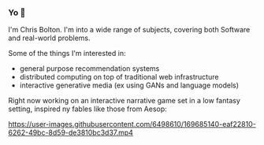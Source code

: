 ### Yo 👋

I'm Chris Bolton. I'm into a wide range of subjects, covering both Software and real-world problems.

Some of the things I'm interested in:
- general purpose recommendation systems
- distributed computing on top of traditional web infrastructure
- interactive generative media (ex using GANs and language models)

Right now working on an interactive narrative game set in a low fantasy setting, inspired ny fables like those from Aesop:

https://user-images.githubusercontent.com/6498610/169685140-eaf22810-6262-49bc-8d59-de3810bc3d37.mp4

